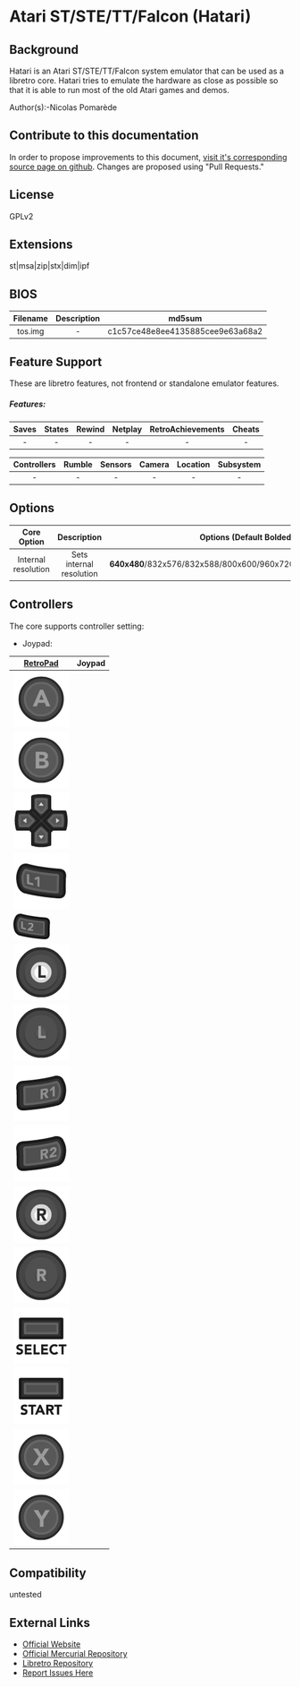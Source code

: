 # Atari ST/STE/TT/Falcon (Hatari)

## Background

Hatari is an Atari ST/STE/TT/Falcon system emulator that can be used as a libretro core. Hatari tries to emulate the hardware as close as possible so that it is able to run most of the old Atari games and demos.

Author(s):-Nicolas Pomarède

## Contribute to this documentation

In order to propose improvements to this document, [visit it's corresponding source page on github](https://github.com/libretro/docs/blob/master/docs/library/hatari.md). Changes are proposed using "Pull Requests."

## License

GPLv2

## Extensions

st|msa|zip|stx|dim|ipf

## BIOS

|   Filename    |    Description        |              md5sum              |
|:-------------:|:---------------------:|:--------------------------------:|
|tos.img        |          -            | c1c57ce48e8ee4135885cee9e63a68a2 |

## Feature Support

These are libretro features, not frontend or standalone emulator features.

##### Features:

| Saves | States      | Rewind | Netplay | RetroAchievements | Cheats |
|:-----:|:-----------:|:------:|:-------:|:-----------------:|:------:|
|  -    |     -       |   -    |   -     |        -          |   -    |

| Controllers     | Rumble | Sensors | Camera | Location | Subsystem     |
|:---------------:|:------:|:-------:|:------:|:--------:|:-------------:|
|        -        |   -    |    -    |   -    |    -     |       -       |

## Options

|   Core Option   |         Description         | Options (Default Bolded) | Requires Restart |
|:---------------:|:---------------------------:|:------------------------:|:----------------:|
|Internal resolution|Sets internal resolution   |**640x480**/832x576/832x588/800x600/960x720/1024x768/1024x1024|         -        |


## Controllers

The core supports controller setting:

* Joypad:

| [RetroPad](RetroPad)                                           | Joypad |
|----------------------------------------------------------------|--------|
| ![RetroPad_A](images/RetroPad/Retro_A_Round.png)               |        |
| ![RetroPad_B](images/RetroPad/Retro_B_Round.png)               |        |
| ![RetroPad_Dpad](images/RetroPad/Retro_Dpad.png)               |        |
| ![RetroPad_L1](images/RetroPad/Retro_L1.png)                   |        |
| ![RetroPad_L2](images/RetroPad/Retro_L2_Temp.png)              |        |
| ![RetroPad_L3](images/RetroPad/Retro_L3.png)                   |        |
| ![RetroPad_Left_Stick](images/RetroPad/Retro_Left_Stick.png)   |        |
| ![RetroPad_R1](images/RetroPad/Retro_R1.png)                   |        |
| ![RetroPad_R2](images/RetroPad/Retro_R2.png)                   |        |
| ![RetroPad_R3](images/RetroPad/Retro_R3.png)                   |        |
| ![RetroPad_Right_Stick](images/RetroPad/Retro_Right_Stick.png) |        |
| ![RetroPad_Select](images/RetroPad/Retro_Select.png)           |        |
| ![RetroPad_Start](images/RetroPad/Retro_Start.png)             |        |
| ![RetroPad_X](images/RetroPad/Retro_X_Round.png)               |        |
| ![RetroPad_Y](images/RetroPad/Retro_Y_Round.png)               |        |

## Compatibility

untested

## External Links

* [Official Website](http://hatari.tuxfamily.org/)  
* [Official Mercurial Repository](http://hg.tuxfamily.org/mercurialroot/hatari/hatari)
* [Libretro Repository](https://github.com/libretro/hatari)
* [Report Issues Here](http://github.com/libretro/libretro-meta/issues)

